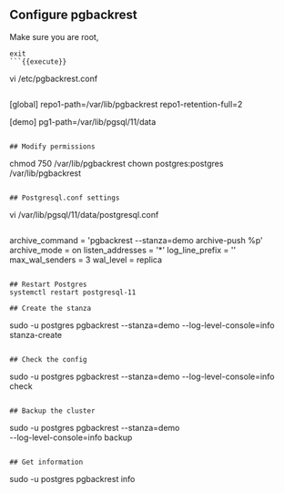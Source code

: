 ## Configure pgbackrest

Make sure you are root, 

```
exit
```{{execute}}

```
vi /etc/pgbackrest.conf
```{{execute}}

```
[global]
repo1-path=/var/lib/pgbackrest
repo1-retention-full=2

[demo]
pg1-path=/var/lib/pgsql/11/data
```

## Modify permissions
```
chmod 750 /var/lib/pgbackrest
chown postgres:postgres /var/lib/pgbackrest
```{{execute}}

## Postgresql.conf settings
```
vi /var/lib/pgsql/11/data/postgresql.conf
```{{execute}}

```
archive_command = 'pgbackrest --stanza=demo archive-push %p'
archive_mode = on
listen_addresses = '*'
log_line_prefix = ''
max_wal_senders = 3
wal_level = replica
```

## Restart Postgres
systemctl restart postgresql-11

## Create the stanza
```
sudo -u postgres pgbackrest --stanza=demo --log-level-console=info stanza-create
```{{execute}}

## Check the config
```
sudo -u postgres pgbackrest --stanza=demo --log-level-console=info check
```{{execute}}

## Backup the cluster
```
sudo -u postgres pgbackrest --stanza=demo \
       --log-level-console=info backup
```{{execute}}

## Get information
```
sudo -u postgres pgbackrest info 
```{{execute}}